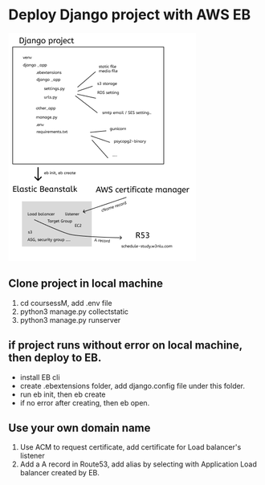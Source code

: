 # Deploy Django project with AWS EB


![alt text](./docs/django_deploy_byEB.png)

## Clone project in local machine

1. cd coursessM, add .env file
2. python3 manage.py collectstatic
3. python3 manage.py runserver

## if project runs without error on local machine, then deploy to EB.

- install EB cli
- create .ebextensions folder, add django.config file under this folder.
- run eb init, then eb create
- if no error after creating, then eb open.

## Use your own domain name

1. Use ACM to request certificate, add certificate for Load balancer's listener
2. Add a A record in Route53, add alias by selecting with Application Load balancer created by EB.

